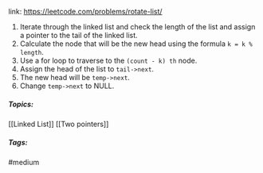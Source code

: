 link: https://leetcode.com/problems/rotate-list/

1. Iterate through the linked list and check the length of the list and assign a pointer to the tail of the linked list. 
2. Calculate the node that will be the new head using the formula `k = k % length`.
3. Use a for loop to traverse to the `(count - k) th` node.
4. Assign the head of the list to `tail->next`.
5. The new head will be `temp->next`.
6. Change `temp->next` to NULL.

##### Topics:
[[Linked List]] [[Two pointers]]

##### Tags:
#medium 
